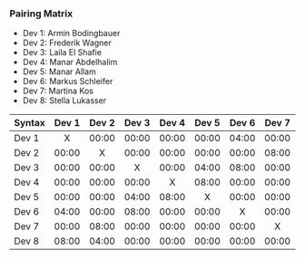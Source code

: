 

### Pairing Matrix

* Dev 1: Armin Bodingbauer
* Dev 2: Frederik Wagner
* Dev 3: Laila El Shafie
* Dev 4: Manar Abdelhalim 
* Dev 5: Manar Allam
* Dev 6: Markus Schleifer
* Dev 7: Martina Kos
* Dev 8: Stella Lukasser

| Syntax      | Dev 1   	  | Dev 2   	  | Dev 3   	  | Dev 4   	  | Dev 5   	  | Dev 6   	  | Dev 7   	  | Dev 8   	  |
| :---        |    :----:   |    :----:   |    :----:   |    :----:   |    :----:   |    :----:   |    :----:   |    :----:   |
| Dev 1       | X           | 00:00       | 00:00       | 00:00       | 00:00       | 04:00       | 00:00       | 08:00       |
| Dev 2       | 00:00       | X           | 00:00       | 00:00       | 00:00       | 00:00       | 08:00       | 04:00       |
| Dev 3       | 00:00       | 00:00       | X           | 00:00       | 04:00       | 08:00       | 00:00       | 00:00       |
| Dev 4       | 00:00       | 00:00       | 00:00       | X           | 08:00       | 00:00       | 00:00       | 00:00       |
| Dev 5       | 00:00       | 00:00       | 04:00       | 08:00       | X           | 00:00       | 00:00       | 00:00       |
| Dev 6       | 04:00       | 00:00       | 08:00       | 00:00       | 00:00       | X           | 00:00       | 00:00       |
| Dev 7       | 00:00       | 08:00       | 00:00       | 00:00       | 00:00       | 00:00       | X           | 00:00       |
| Dev 8       | 08:00       | 04:00       | 00:00       | 00:00       | 00:00       | 00:00       | 00:00       | X           |
